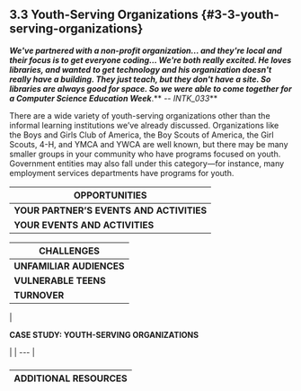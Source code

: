 ## 3.3 Youth-Serving Organizations {#3-3-youth-serving-organizations}

**_We&#039;ve partnered with a non-profit organization... and they&#039;re local and their focus is to get everyone coding… We&#039;re both really excited. He loves libraries, and wanted to get technology and his organization doesn&#039;t really have a building. They just teach, but they don&#039;t have a site. So libraries are always good for space. So we were able to come together for a Computer Science Education Week_**.** _-- INTK_033_**

There are a wide variety of youth-serving organizations other than the informal learning institutions we’ve already discussed. Organizations like the Boys and Girls Club of America, the Boy Scouts of America, the Girl Scouts, 4-H, and YMCA and YWCA are well known, but there may be many smaller groups in your community who have programs focused on youth. Government entities may also fall under this category—for instance, many employment services departments have programs for youth.

| **OPPORTUNITIES** |
| --- |
| **YOUR PARTNER’S EVENTS AND ACTIVITIES** | Many organizations have regularly scheduled activities with the same group of youth. You may be able to integrate library programming into an existing meeting agenda, either as a one-time event or on a continuing basis. |
| **YOUR EVENTS AND ACTIVITIES** | A regular newsletter or e-mail with information about upcoming programs can be a good way to maintain relationships with youth-serving partners when you’re not actively working together. INTS_062 also includes information about any scholarships, job or volunteer opportunities, or contests relevant to youth, reinforcing the library’s position as a valuable community resource. |

| **CHALLENGES** |
| --- |
| **UNFAMILIAR AUDIENCES** | If the organization is bringing a new set of patrons into your library, make sure your staff are prepared and equipped to serve them appropriately. This is particularly important if the teens have special abilities or needs, or are in a vulnerable situation. Professional development and training can help staff gain the skills and understanding they need to serve an unfamiliar group of patrons. |
| **VULNERABLE TEENS** | Organizations that work with vulnerable teens may have policies in place to protect them and their privacy, and you may need to adjust your programs or procedures accordingly. Discuss this with your partner during the planning stage so you won’t be surprised by a policy mid-project. |
| **TURNOVER** | Organizations that work with teens in particularly difficult situations may have a turnover rate that is higher than normal. To avoid “starting over” with each new employee, try to get more than one person at the other organization invested and involved in your partnership. |

| 

**CASE STUDY: YOUTH-SERVING ORGANIZATIONS**

 |
| --- |

### 

| **ADDITIONAL RESOURCES** |
| --- |